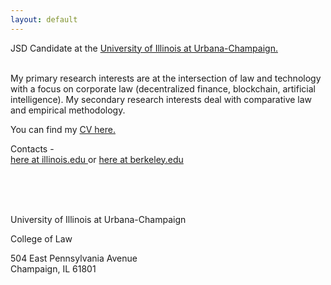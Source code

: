 ```yaml
---
layout: default
---
```



JSD Candidate at the <a class="a1" href="[https://law.illinois.edu/faculty-research/meet-our-jsd-candidates/]" target="_blank"> University of Illinois at Urbana-Champaign.</a> 

<br>
My primary research interests are at the intersection of law and technology with a focus on corporate law (decentralized finance, blockchain, artificial intelligence). My secondary research interests deal with comparative law and empirical methodology.  

<br>


You can find my <a href="/assets/VanessaVillanuevaCollao_CV_2022.pdf" target="_blank">CV here.</a> 
<br>

Contacts - 
<br>
<a href="mailto:vav4@illinois.edu">here at illinois.edu </a> or <a href="mailto:v.villanuevacollao@berkeley.edu">here at berkeley.edu </a> 

<br>
<br>
<br>


<i class="fa fa-home"></i>  University of Illinois at Urbana-Champaign

College of Law

504 East Pennsylvania Avenue
<br>
Champaign, IL 61801




<br>
<br>


